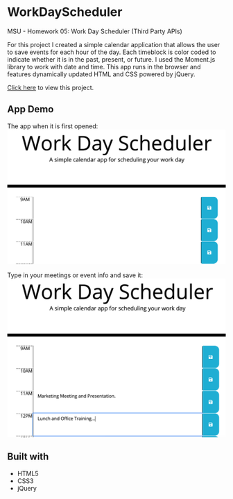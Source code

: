 # WorkDayScheduler
MSU - Homework 05: Work Day Scheduler (Third Party APIs)

For this project I created a simple calendar application that allows the user to save events for each hour of the day. Each timeblock is color coded to indicate whether it is in the past, present, or future. I used the Moment.js library to work with date and time. This app runs in the browser and features dynamically updated HTML and CSS powered by jQuery.

[Click here](https://stricklin927.github.io/WorkDayScheduler/) to view this project.

## App Demo
The app when it is first opened:
![Screenshot1](/assets/images/screenshot1.png)

Type in your meetings or event info and save it:
![Screenshot2](/assets/images/screenshot2.png)

## Built with
* HTML5
* CSS3
* jQuery